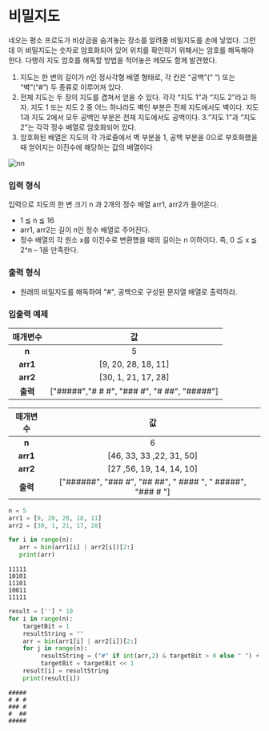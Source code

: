 # 비밀지도
네오는 평소 프로도가 비상금을 숨겨놓는 장소를 알려줄 비밀지도를 손에 넣었다. 그런데 이 비밀지도는 숫자로 암호화되어 있어 위치를 확인하기 위해서는 암호를 해독해야 한다. 다행히 지도 암호를 해독할 방법을 적어놓은 메모도 함께 발견했다.

1. 지도는 한 변의 길이가 n인 정사각형 배열 형태로, 각 칸은 “공백”(“ “) 또는 “벽”(“#”) 두 종류로 이루어져 있다.
2. 전체 지도는 두 장의 지도를 겹쳐서 얻을 수 있다. 각각 “지도 1”과 “지도 2”라고 하자. 지도 1 또는 지도 2 중 어느 하나라도 벽인 부분은 전체 지도에서도 벽이다. 지도 1과 지도 2에서 모두 공백인 부분은 전체 지도에서도 공백이다.
3.“지도 1”과 “지도 2”는 각각 정수 배열로 암호화되어 있다.
4. 암호화된 배열은 지도의 각 가로줄에서 벽 부분을 1, 공백 부분을 0으로 부호화했을 때 얻어지는 이진수에 해당하는 값의 배열이다

![nn](img/220104_gb_img/CT_KAKAO_bit.png)

###  입력 형식
입력으로 지도의 한 변 크기 n 과 2개의 정수 배열 arr1, arr2가 들어온다.

* 1 ≦ n ≦ 16
* arr1, arr2는 길이 n인 정수 배열로 주어진다.
* 정수 배열의 각 원소 x를 이진수로 변환했을 때의 길이는 n 이하이다. 즉, 0 ≦ x ≦ 2^n – 1을 만족한다.

### 출력 형식
* 원래의 비밀지도를 해독하여 "#", 공백으로 구성된 문자열 배열로 출력하라.

### 입출력 예제
|매개변수|값|
|:-----:|:-----:|
|**n**|5|
|**arr1**|[9, 20, 28, 18, 11]|
|**arr2**|[30, 1, 21, 17, 28]|
|**출력**|["#####","# # #", "### #", "# ##", "#####"]|

|매개변수|값|
|:-----:|:-----:|
|**n**|6|
|**arr1**|[46, 33, 33 ,22, 31, 50]|
|**arr2**|[27 ,56, 19, 14, 14, 10]|
|**출력**|["######", "### #", "## ##", " #### ", " #####", "### # "]|



```python
n = 5
arr1 = [9, 20, 28, 18, 11]
arr2 = [30, 1, 21, 17, 28]
```


```python
for i in range(n):
   arr = bin(arr1[i] | arr2[i])[2:]
   print(arr) 

```

    11111
    10101
    11101
    10011
    11111
    


```python
result = [''] * 10
for i in range(n):
    targetBit = 1
    resultString = ""
    arr = bin(arr1[i] | arr2[i])[2:]
    for j in range(n):
         resultString = ("#" if int(arr,2) & targetBit > 0 else " ") + resultString
         targetBit = targetBit << 1    
    result[i] = resultString
    print(result[i])
```

    #####
    # # #
    ### #
    #  ##
    #####
    


```python

```
